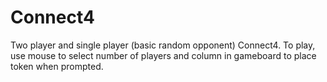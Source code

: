 # Connect4
Two player and single player (basic random opponent) Connect4. To play, use mouse to select number of players and column in gameboard to place token when prompted. 
